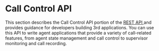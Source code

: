 # Call Control API

This section describes the Call Control API portion of the [REST API ](https://www.portsip.com/pbx-rest-api/v16/html/index.html)and provides guidance for developers building 3rd applications. You can use this API to write agent applications that provide a variety of call-related features, from agent state management and call control to supervisor monitoring and call recording.

